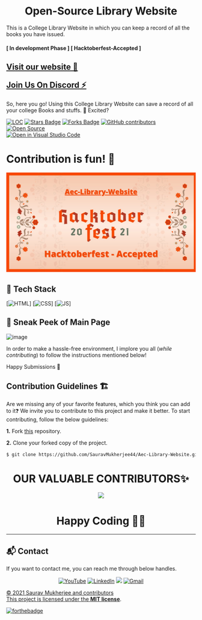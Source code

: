 <h1 align="center">Open-Source Library Website </h1>

This is a College Library Website in which you can keep a record of all the books you have issued.

<h4>[ In development Phase ] 
[ Hacktoberfest-Accepted ] </h4>
<h2> 
<a href="https://sauravmukherjee44.github.io/Aec-Library-Website/" target="_blank">Visit our website 🚀</a>


<a href="https://discord.com/invite/sqFRzrj7f3" target="_blank">Join Us On Discord ⚡</a>
</h2>

So, here you go! Using this College Library Website can save a record of all your college Books and stuffs. 🤩 Excited?

<div align="left">
<a href="https://github.com/SauravMukherjee44/Aec-Library-Website"><img src="https://sloc.xyz/github/SauravMukherjee44/Aec-Library-Website" alt="LOC"/></a>
<a href="https://github.com/SauravMukherjee44/Aec-Library-Website"><img src="https://img.shields.io/github/stars/SauravMukherjee44/Aec-Library-Website" alt="Stars Badge"/></a>
<a href="https://github.com/SauravMukherjee44/Aec-Library-Website/network/members"><img src="https://img.shields.io/github/forks/SauravMukherjee44/Aec-Library-Website" alt="Forks Badge"/></a>
<a href="https://github.com/SauravMukherjee44/Aec-Library-Website/graphs/contributors"><img alt="GitHub contributors" src="https://img.shields.io/github/contributors/SauravMukherjee44/Aec-Library-Website?color=2b9348"></a>
<a href="https://github.com/SauravMukherjee44/Aec-Library-Website"><img src="https://badges.frapsoft.com/os/v2/open-source.svg" alt="Open Source"/></a>
</div>
<a href="https://open.vscode.dev/organization/repository"><img src="https://open.vscode.dev/badges/open-in-vscode.svg" alt="Open in Visual Studio Code"/></a>
</div>


# Contribution is fun! 🧡

![image](https://github.com/SauravMukherjee44/Aec-Library-Website/blob/35d1c25fa8a5e856c0b03e79ac243d6c559d0710/images/Hacktoberfest%20-%20Accepted.png)


## 📌 Tech Stack

[![HTML](https://img.shields.io/badge/html5%20-%23E34F26.svg?&style=for-the-badge&logo=html5&logoColor=white)]
[![CSS](https://img.shields.io/badge/css3%20-%231572B6.svg?&style=for-the-badge&logo=css3&logoColor=white)]
[![JS](https://img.shields.io/badge/javascript%20-%23323330.svg?&style=for-the-badge&logo=javascript&logoColor=%23F7DF1E)]

## 📌 Sneak Peek of Main Page

![image](https://github.com/SauravMukherjee44/Aec-Library-Website/blob/7cf3bafebd9e1a6d6fa95f40822cbcdd28a4005b/assets/images/aec.PNG)

In order to make a hassle-free environment, I implore you all (_while contributing_) to follow the instructions mentioned below!

Happy Submissions :slightly_smiling_face:

## Contribution Guidelines 🏗

Are we missing any of your favorite features, which you think you can add to it❓ We invite you to contribute to this project and make it better.
To start contributing, follow the below guidelines:

**1.** Fork [this](https://github.com/SauravMukherjee44/Aec-Library-Website) repository.

**2.** Clone your forked copy of the project.

```bash
$ git clone https://github.com/SauravMukherjee44/Aec-Library-Website.git
```

<h1 align=center> OUR VALUABLE CONTRIBUTORS✨ </h1>
<p align="center">
  
	
<a href="https://github.com/SauravMukherjee44/Aec-Library-Website/graphs/contributors">
  <img src="https://contrib.rocks/image?repo=SauravMukherjee44/Aec-Library-Website" />
</a>

<h1 align=center>Happy Coding 👨‍💻 </h1>

---

<h2>📬 Contact</h2>

If you want to contact me, you can reach me through below handles.

<div align="center">

<a  href="https://www.youtube.com/channel/UCYGVtIgQIAChKBWBmChxzJw" target="_blank"><img alt="YouTube" src="https://img.shields.io/badge/Youtube-%23FF0000.svg?style=for-the-badge&logo=YouTube&logoColor=white" /></a>
<a  href="https://www.linkedin.com/in/sauravmukherjee44/" target="_blank"><img alt="LinkedIn" src="https://img.shields.io/badge/linkedin%20-%230077B5.svg?&style=for-the-badge&logo=linkedin&logoColor=white" /></a>
<a href="https://twitter.com/mesourav44" target="_blank"><img src="https://img.shields.io/badge/twitter-%2300acee.svg?&style=for-the-badge&logo=twitter&logoColor=white&alt=twitter" /></a>
<a href="mailto:mesouravofficial@gmail.com"><img  alt="Gmail" src="https://img.shields.io/badge/Gmail-D14836?style=for-the-badge&logo=gmail&logoColor=white" />

</div>

© 2021 Saurav Mukherjee and contributors\
This project is licensed under the [**MIT license**](https://github.com/SauravMukherjee44/Aec-Library-Website/blob/main/LICENSE).

[![forthebadge](https://forthebadge.com/images/badges/built-with-love.svg)](https://forthebadge.com)
